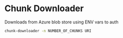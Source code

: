 # Chunk Downloader

Downloads from Azure blob store using ENV vars to auth

```bash
chunk-downloader -n NUMBER_OF_CHUNKS URI 
```

